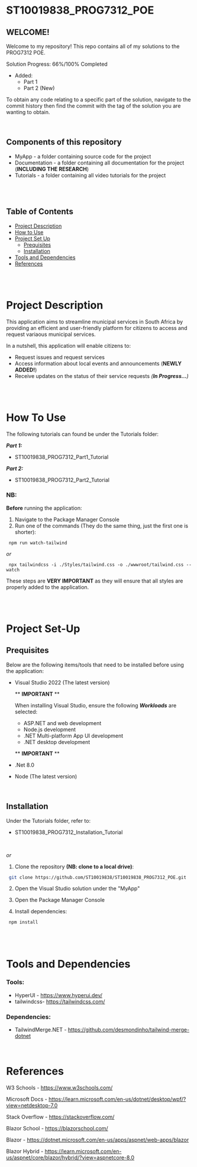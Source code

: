 # ST10019838_PROG7312_POE
## WELCOME!
Welcome to my repository! This repo contains all of my solutions to the PROG7312 POE.

Solution Progress: 66%/100% Completed

* Added:
  *  Part 1
  *  Part 2 (New)

    
To obtain any code relating to a specific part of the solution, navigate to the commit history then find the commit with the tag of 
the solution you are wanting to obtain.

</br>

## Components of this repository

- MyApp - a folder containing source code for the project
- Documentation - a folder containing all documentation for the project (**INCLUDING THE RESEARCH**)
- Tutorials - a folder containing all video tutorials for the project

</br>
</br>

## Table of Contents
* [Project Description](#project-description)
* [How to Use](#how-to-use)
* [Project Set Up](#project-set-up)
  * [Prequisites](#prequisites)
  * [Installation](#installation)
* [Tools and Dependencies](#tools-and-dependencies)
* [References](#references)



</br>

</br>

# Project Description

This application aims to streamline municipal services in South Africa by providing an efficient and user-friendly
platform for citizens to access and request variaous municipal services.

In a nutshell, this application will enable citizens to:
- Request issues and request services
- Access information about local events and announcements (**NEWLY ADDED!**)
- Receive updates on the status of their service requests _(**In Progress...**)_


</br>
</br>

# How To Use

The following tutorials can found be under the Tutorials folder:

**_Part 1:_**
  * ST10019838_PROG7312_Part1_Tutorial

**_Part 2:_**
  * ST10019838_PROG7312_Part2_Tutorial

### **NB**:


**Before** running the application:
1. Navigate to the Package Manager Console
2. Run one of the commands (They do the same thing, just the first one is shorter):

```
 npm run watch-tailwind
```

_or_

```
 npx tailwindcss -i ./Styles/tailwind.css -o ./wwwroot/tailwind.css --watch 
```


 These steps are **VERY IMPORTANT** as they will ensure that all styles are properly added to the application.


</br>
</br>

# Project Set-Up
## Prequisites
Below are the following items/tools that need to be installed
before using the application:

- Visual Studio 2022 (The latest version)
  
    ** **IMPORTANT** **
    
    When installing Visual Studio, ensure the following **_Workloads_** are selected:
  
    * ASP.NET and web development
    * Node.js development
    * .NET Multi-platform App UI development
    * .NET desktop development
    
    ** **IMPORTANT** **
- .Net 8.0
- Node (The latest version)

</br>



## Installation

Under the Tutorials folder, refer to:
  * ST10019838_PROG7312_Installation_Tutorial

</br>

_or_

1. Clone the repository **(NB: clone to a local drive)**:

```bash
 git clone https://github.com/ST10019838/ST10019838_PROG7312_POE.git
```


2. Open the Visual Studio solution under the "MyApp"

3. Open the Package Manager Console

4. Install dependencies:
```bash
 npm install
 ```


</br>
   
</br>

# Tools and Dependencies
### Tools:
- HyperUI - https://www.hyperui.dev/
- tailwindcss- https://tailwindcss.com/

### Dependencies:
- TailwindMerge.NET - https://github.com/desmondinho/tailwind-merge-dotnet

</br>


# References

W3 Schools - https://www.w3schools.com/

Microsoft Docs - https://learn.microsoft.com/en-us/dotnet/desktop/wpf/?view=netdesktop-7.0

Stack Overflow - https://stackoverflow.com/

Blazor School - https://blazorschool.com/

Blazor - https://dotnet.microsoft.com/en-us/apps/aspnet/web-apps/blazor

Blazor Hybrid - https://learn.microsoft.com/en-us/aspnet/core/blazor/hybrid/?view=aspnetcore-8.0
